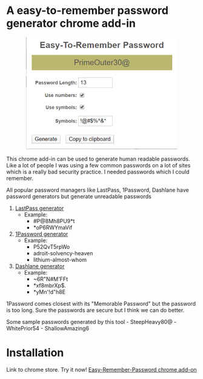 # A easy-to-remember password generator chrome add-in

<div style="text-align:center"><img width="400" src="images/readme_image1.png?raw=true"/></div>

This chrome add-in can be used to generate human readable passwords. Like a lot of people I was using a few common passwords on a lot of sites which is a really bad security practice. I needed passwords which I could remember.

All popular password managers like LastPass, 1Password, Dashlane have password generators but generate unreadable passwords

 1. [LastPass generator](https://www.lastpass.com/password-generator)
	 - Example: 
		 - #P@8Mh8PU9*t
		 - *oP6RWYmaVif  	
 2. [1Password generator](https://1password.com/password-generator/)
	 - Example:
		 - P52QvT5rpWo
		 - adroit-solvency-heaven 
		 - lithium-almost-whom
 3. [Dashlane generator](https://www.dashlane.com/features/password-generator)
	 - Example:
		 - ~6R"N#M'FFt 
		 - *xf8mbrXp$.
		 - *yMn'!d"h8E

1Password comes closest with its "Memorable Password" but the password is too long. Sure the passwords are secure but I think we can do better. 

Some sample passwords generated by this tool 
		- SteepHeavy80@
		- WhitePrior54
		- ShallowAmazing6


# Installation
Link to chrome store. Try it now!
<a href="https://chrome.google.com/webstore/detail/easy-to-remember-password/ghjkkmcnhfbkboghadcdemdkapnfiddp?hl=en" target="_blank">Easy-Remember-Password chrome add-on</a>

<!--stackedit_data:
eyJoaXN0b3J5IjpbNzQyNzUyNDk2LC0xMjYwMTM4MDQ2LDEwMz
AzMzY3NzMsLTE0MDYxMDg4OTgsMTIxOTMyMDE5OCwtMTgyMDM5
OSwxMDg1NTgwODI3LDIwNzExOTUxMDYsODkzMzI4MTE1LDE4NT
A2OTQwOTgsLTM4MTc4Mjk5MCwxOTE5ODU5NzUzLC0yMDkzNjQ0
NDU4XX0=
-->